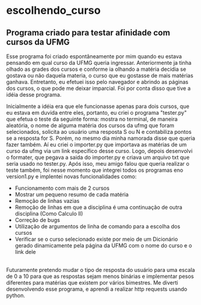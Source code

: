 # escolhendo_curso
## Programa criado para testar afinidade com cursos da UFMG</h2>

<p>Esse programa foi criado espontâneamente por mim quando eu estava pensando em qual curso da UFMG queria ingressar. Anteriormente ja tinha olhado as grades dos cursos e conforme ia olhando a matéria decidia se gostava ou não daquela materia, o curso que eu gostasse de mais matérias ganhava. Entretanto, eu efetuei isso pelo navegador e abrindo as páginas dos cursos, o que pode me deixar imparcial. Foi por conta disso que tive a idéia desse programa.</p>

<p>Inicialmente a idéia era que ele funcionasse apenas para dois cursos, que eu estava em duvida entre eles, portanto, eu criei o programa "tester.py" que efetua o teste da seguinte forma: mostra no terminal, de maneira aleatória, o nome de alguma matéria dos cursos da ufmg que foram selecionados, solicita ao usuário uma resposta S ou N e contabiliza pontos se a resposta for S. Porém, no mesmo dia minha namorada disse que queria fazer também. Aí eu criei o importer.py que importava as matérias de um curso da ufmg via um link específico desse curso. Logo, depois desenvolvi o formater, que pegava a saida do importer.py e criava um arquivo txt que seria usado no tester.py. Após isso, meu amigo falou que queria realizar o teste também, foi nesse momento que integrei todos os programas eno version1.py e implentei novas funcionalidades como:</p>

- Funcionamento com mais de 2 cursos
- Mostrar um pequeno resumo de cada matéria
- Remoção de linhas vazias
- Remoção de linhas em que a disciplina é uma continuação de outra disciplina (Como Calculo II)
- Correção de bugs
- Utilização de argumentos de linha de comando para a escolha dos cursos
- Verificar se o curso selecionado existe por meio de um Dicionário gerado dinamicamente pela página da UFMG com o nome do curso e o link dele

<br>
Futuramente pretendo mudar o tipo de resposta do usuário para uma escala de 0 a 10 para que as respostas sejam menos binárias e implementar pesos diferentes para matérias que existem por vários bimestres. Me diverti desenvolvendo esse programa, e aprendi a realizar http requests usando python.
